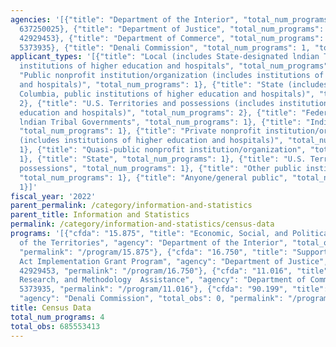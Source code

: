 ```yaml
---
agencies: '[{"title": "Department of the Interior", "total_num_programs": 1, "total_obs":
  637250025}, {"title": "Department of Justice", "total_num_programs": 1, "total_obs":
  42929453}, {"title": "Department of Commerce", "total_num_programs": 1, "total_obs":
  5373935}, {"title": "Denali Commission", "total_num_programs": 1, "total_obs": 0}]'
applicant_types: '[{"title": "Local (includes State-designated lndian Tribes, excludes
  institutions of higher education and hospitals", "total_num_programs": 2}, {"title":
  "Public nonprofit institution/organization (includes institutions of higher education
  and hospitals)", "total_num_programs": 1}, {"title": "State (includes District of
  Columbia, public institutions of higher education and hospitals)", "total_num_programs":
  2}, {"title": "U.S. Territories and possessions (includes institutions of higher
  education and hospitals)", "total_num_programs": 2}, {"title": "Federally Recognized
  lndian Tribal Governments", "total_num_programs": 1}, {"title": "Individual/Family",
  "total_num_programs": 1}, {"title": "Private nonprofit institution/organization
  (includes institutions of higher education and hospitals)", "total_num_programs":
  1}, {"title": "Quasi-public nonprofit institution/organization", "total_num_programs":
  1}, {"title": "State", "total_num_programs": 1}, {"title": "U.S. Territories and
  possessions", "total_num_programs": 1}, {"title": "Other public institution/organization",
  "total_num_programs": 1}, {"title": "Anyone/general public", "total_num_programs":
  1}]'
fiscal_year: '2022'
parent_permalink: /category/information-and-statistics
parent_title: Information and Statistics
permalink: /category/information-and-statistics/census-data
programs: '[{"cfda": "15.875", "title": "Economic, Social, and Political Development
  of the Territories", "agency": "Department of the Interior", "total_obs": 637250025,
  "permalink": "/program/15.875"}, {"cfda": "16.750", "title": "Support for Adam Walsh
  Act Implementation Grant Program", "agency": "Department of Justice", "total_obs":
  42929453, "permalink": "/program/16.750"}, {"cfda": "11.016", "title": "Statistical,
  Research, and Methodology  Assistance", "agency": "Department of Commerce", "total_obs":
  5373935, "permalink": "/program/11.016"}, {"cfda": "90.199", "title": "Shared Services",
  "agency": "Denali Commission", "total_obs": 0, "permalink": "/program/90.199"}]'
title: Census Data
total_num_programs: 4
total_obs: 685553413
---
```

